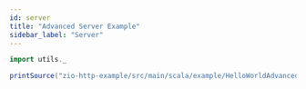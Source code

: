 ```yaml
---
id: server
title: "Advanced Server Example"
sidebar_label: "Server"
---
```


```scala mdoc:passthrough
import utils._

printSource("zio-http-example/src/main/scala/example/HelloWorldAdvanced.scala")
```
